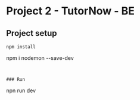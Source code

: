 # Project 2 - TutorNow - BE


## Project setup
```
npm install
```
npm i nodemon --save-dev
```

   
### Run
```
npn run dev

```
